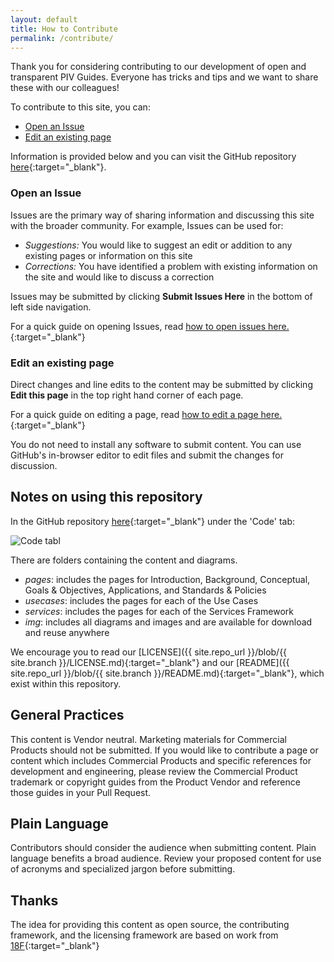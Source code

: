 ```yaml
---
layout: default
title: How to Contribute
permalink: /contribute/
---
```


Thank you for considering contributing to our development of open and transparent PIV Guides.  Everyone has tricks and tips and we want to share these with our colleagues! 

To contribute to this site, you can:

- [Open an Issue](#open-an-issue)
- [Edit an existing page](#edit-an-existing-page)


Information is provided below and you can visit the GitHub repository [here]({{site.repo_url}}){:target="_blank"}. 

### Open an Issue

Issues are the primary way of sharing information and discussing this site with the broader community. For example, Issues can be used for:

* _Suggestions:_ You would like to suggest an edit or addition to any existing pages or information on this site
* _Corrections:_ You have identified a problem with existing information on the site and would like to discuss a correction

Issues may be submitted by clicking **Submit Issues Here** in the bottom of left side navigation. 

For a quick guide on opening Issues, read [how to open issues here.]({{site.baseurl}}/openissue/){:target="_blank"}

### Edit an existing page

Direct changes and line edits to the content may be submitted by clicking **Edit this page** in the top right hand corner of each page. 

For a quick guide on editing a page, read [how to edit a page here.]({{site.baseurl}}/editpage/){:target="_blank"}

You do not need to install any software to submit content. You can use GitHub's in-browser editor to edit files and submit the changes for discussion. 

## Notes on using this repository

In the GitHub repository [here]({{site.repo_url}}){:target="_blank"} under the 'Code' tab:

![Code tabl]({{site.baseurl}}/assets/img/code_tab.png)

There are folders containing the content and diagrams. 

*  _pages_: includes the pages for Introduction, Background, Conceptual, Goals & Objectives, Applications, and Standards & Policies
* _usecases_: includes the pages for each of the Use Cases
* _services_: includes the pages for each of the Services Framework 
* _img_: includes all diagrams and images and are available for download and reuse anywhere

We encourage you to read our [LICENSE]({{ site.repo_url }}/blob/{{ site.branch }}/LICENSE.md){:target="_blank"} and our [README]({{ site.repo_url }}/blob/{{ site.branch }}/README.md){:target="_blank"}, which exist within this repository.  

##  General Practices

This content is Vendor neutral. Marketing materials for Commercial Products should not be submitted. If you would like to contribute a page or content which includes Commercial Products and specific references for development and engineering, please review the Commercial Product trademark or copyright guides from the Product Vendor and reference those guides in your Pull Request.  

## Plain Language

Contributors should consider the audience when submitting content. Plain language benefits a broad audience. Review your proposed content for use of acronyms and specialized jargon before submitting.

##  Thanks

The idea for providing this content as open source, the contributing framework, and the licensing framework are based on work from [18F](https://18f.gsa.gov){:target="_blank"}



